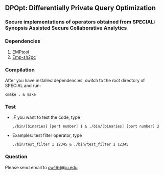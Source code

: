## DPOpt: Differentially Private Query Optimization
### Secure implementations of operators obtained from SPECIAL: Synopsis Assisted Secure Collaborative Analytics

### Dependencies
1. [EMPtool](https://github.com/emp-toolkit/emp-tool)
2. [Emp-sh2pc](https://github.com/emp-toolkit/emp-sh2pc)


### Compilation
After you have installed dependencies, switch to the root directory of SPECIAL and run:

`cmake . & make`

### Test
* IF you want to test the code, type

   `./bin/[binaries] [port number] 1 & ./bin/[binaries] [port number] 2`

* Examples: test filter operator, type

	`./bin/test_filter 1 12345 & ./bin/test_filter 2 12345`

	
### Question
Please send email to cw166@iu.edu
